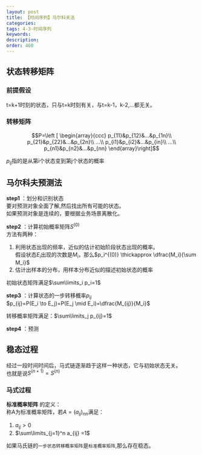 ```yaml
---
layout: post
title: 【时间序列】马尔科夫法
categories:
tags: 4-3-时间序列
keywords:
description:
order: 460
---
```



## 状态转移矩阵

### 前提假设

t=k+1时刻的状态，只与t=k时刻有关，与t=k-1，k-2,...都无关。  

### 转移矩阵
$$P=\left [ \begin{array}{ccc}
p_{11}&p_{12}&...&p_{1n}\\
p_{21}&p_{22}&...&p_{2n}\\
...\\
p_{i1}&p_{i2}&...&p_{in}\\
...\\
p_{n1}&p_{n2}&...&p_{nn}
\end{array}\right]$$  

$p_{ij}$指的是从第i个状态变到第j个状态的概率   


## 马尔科夫预测法

**step1** ：划分和识别状态  
要对预测对象全面了解,然后找出所有可能的状态。  
如果预测对象是连续的，要根据业务场景离散化。  

**step2** ：计算初始概率矩阵$S^{(0)}$  
方法有两种：  
1. 利用状态出现的频率，近似的估计初始阶段状态出现的概率。  
假设状态$E_i$出现的次数是$M_i$，那么$p_i^{(0)} \thickapprox \dfrac{M_i}{\sum M_i}$  
2. 估计出样本的分布，用样本分布近似的描述初始状态的概率

初始状态矩阵满足$\sum\limits_i p_i=1$


**step3** ：计算状态的一步转移概率$p_{ij}$  
$p_{ij}=P(E_i \to E_j)=P(E_j \mid E_i)=\dfrac{M_{ij}}{M_i}$  

转移概率矩阵满足：$\sum\limits_j p_{ij}=1$  

**step4** ：预测  

## 稳态过程
经过一段时间时间后，马式链逐渐趋于这样一种状态，它与初始状态无关。  
也就是说$S^{(n+1)}=S^{(n)}$  

### 马式过程

**标准概率矩阵** 的定义：  
称A为标准概率矩阵，若$A=(a_{ij}) _ {nn}$满足：  
1. $a_{ij}>0$
2. $\sum\limits_{j=1}^n a_{ij} =1$  

如果马氏链的`一步状态转移概率矩阵`是`标准概率矩阵`,那么存在稳态。  
